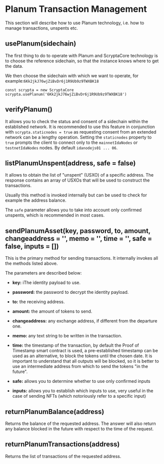 # Planum Transaction Management

This section will describe how to use Planum technology, i.e. how to manage transactions, unspents etc.

## usePlanum(sidechain)

The first thing to do to operate with Planum and ScryptaCore technology is to choose the reference sidechain, so that the instance knows where to get the data.

We then choose the sidechain with which we want to operate, for example:`6Kk2jkJ76wjZiBvDr6j1R9Ub9z9TWXBK18`

```
const scrypta = new ScryptaCore
scrypta.usePlanum('6Kk2jkJ76wjZiBvDr6j1R9Ub9z9TWXBK18')
```

## verifyPlanum()

It allows you to check the status and consent of a sidechain within the established network. It is recommended to use this feature in conjunction with `scrypta.staticnodes = true` as requesting consent from an extended network can be a lengthy operation. Setting the `staticnodes` property to` true` prompts the client to connect only to the `mainnetIdaNodes` or` testnetIdaNodes` nodes. By default `idanodejs01 ... 06`.

## listPlanumUnspent(address, safe = false)

It allows to obtain the list of "unspent" (USXO) of a specific address. The response contains an array of USXOs that will be used to construct the transactions.

Usually this method is invoked internally but can be used to check for example the address balance.

The `safe` parameter allows you to take into account only confirmed unspents, which is recommended in most cases.

## sendPlanumAsset(key, password, to, amount, changeaddress = '', memo = '', time = '', safe = false, inputs = [])

This is the primary method for sending transactions. It internally invokes all the methods listed above.

The parameters are described below:

-   **key:** iThe identity payload to use.

-   **password:** the password to decrypt the identity payload.
        
-   **to:** the receiving address.
    
-   **amount:** the amount of tokens to send.

-   **changeaddress:** any exchange address, if different from the departure one.
    
-   **memo:** any text string to be written in the transaction.
    
-   **time:** the timestamp of the transaction, by default the Proof of Timestamp smart contract is used, a pre-established timestamp can be used as an alternative, to block the tokens until the chosen date. It is important to understand that all outputs will be blocked, so it is better to use an intermediate address from which to send the tokens "in the future".
    
-   **safe:** allows you to determine whether to use only confirmed inputs

- **inputs:** allows you to establish which inputs to use, very useful in the case of sending NFTs (which notoriously refer to a specific input)
    

## returnPlanumBalance(address)

Returns the balance of the requested address. The answer will also return any balance blocked in the future with respect to the time of the request.

## returnPlanumTransactions(address)

Returns the list of transactions of the requested address.